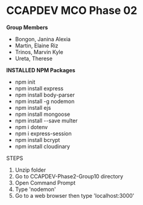 # CCAPDEV MCO Phase 02
**Group Members**
- Bongon, Janina Alexia
- Martin, Elaine Riz
- Trinos, Marvin Kyle
- Ureta, Therese

**INSTALLED NPM Packages**
- npm init
- npm install express
- npm install body-parser
- npm install -g nodemon
- npm install ejs
- npm install mongoose
- npm install --save multer
- npm i dotenv
- npm i express-session
- npm install bcrypt
- npm install cloudinary

STEPS
1) Unzip folder
2) Go to CCAPDEV-Phase2-Group10 directory
3) Open Command Prompt
4) Type 'nodemon'
5) Go to a web browser then type 'localhost:3000'
